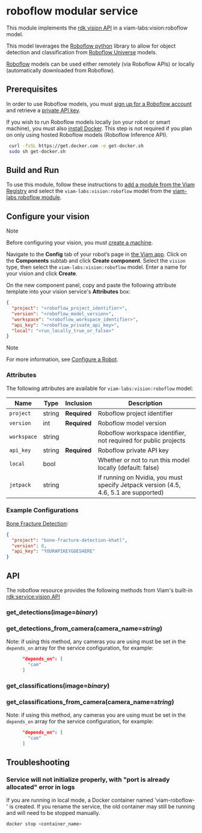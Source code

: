 # roboflow modular service

This module implements the [rdk vision API](https://github.com/rdk/vision-api) in a viam-labs:vision:roboflow model.

This model leverages the [Roboflow python](https://github.com/roboflow/roboflow-python) library to allow for object detection and classification from [Roboflow Universe](https://universe.roboflow.com/) models.

[Roboflow](https://roboflow.com/) models can be used either remotely (via Roboflow APIs) or locally (automatically downloaded from Roboflow).

## Prerequisites

In order to use Roboflow models, you must [sign up for a Roboflow account](https://app.roboflow.com/?setupWorkspace=public) and retrieve a [private API key](https://app.roboflow.com/viamlabs/settings/api).

If you wish to run Roboflow models locally (on your robot or smart machine), you must also [install Docker](https://docs.docker.com/engine/install/).
This step is not required if you plan on only using hosted Roboflow models (Roboflow Inference API).

``` sh
 curl -fsSL https://get.docker.com -o get-docker.sh
 sudo sh get-docker.sh
 ```

## Build and Run

To use this module, follow these instructions to [add a module from the Viam Registry](https://docs.viam.com/registry/configure/#add-a-modular-resource-from-the-viam-registry) and select the `viam-labs:vision:roboflow` model from the [viam-labs roboflow module](https://app.viam.com/module/viam-labs/roboflow-vision).

## Configure your vision

> [!NOTE]  
> Before configuring your vision, you must [create a machine](https://docs.viam.com/manage/fleet/machines/#add-a-new-machine).

Navigate to the **Config** tab of your robot’s page in [the Viam app](https://app.viam.com/).
Click on the **Components** subtab and click **Create component**.
Select the `vision` type, then select the `viam-labs:vision:roboflow` model.
Enter a name for your vision and click **Create**.

On the new component panel, copy and paste the following attribute template into your vision service's **Attributes** box:

```json
{
  "project": "<roboflow_project_identifier>",
  "version": "<roboflow_model_version>",
  "workspace": "<roboflow_workspace_identifier>",
  "api_key": "<roboflow_private_api_key>",
  "local": "<run_locally_true_or_false>"
}
```

> [!NOTE]  
> For more information, see [Configure a Robot](https://docs.viam.com/manage/configuration/).

### Attributes

The following attributes are available for `viam-labs:vision:roboflow` model:

| Name | Type | Inclusion | Description |
| ---- | ---- | --------- | ----------- |
| `project` | string | **Required** | Roboflow project identifier |
| `version` | int | **Required** | Roboflow model version |
| `workspace` | string | | Roboflow workspace identifier, not required for public projects |
| `api_key` | string | **Required** | Roboflow private API key |
| `local` | bool |  | Whether or not to run this model locally (default: false) |
| `jetpack` | string |  | If running on Nvidia, you must specify Jetpack version (4.5, 4.6, 5.1 are supported) |

### Example Configurations

[Bone Fracture Detection](https://universe.roboflow.com/fracture-detection-29kih/bone-fracture-detection-khatl):

```json
{
  "project": "bone-fracture-detection-khatl",
  "version": 8,
  "api_key": "YOURAPIKEYGOESHERE"
}
```

## API

The roboflow resource provides the following methods from Viam's built-in [rdk:service:vision API](https://python.viam.dev/autoapi/viam/services/vision/client/index.html)

### get_detections(image=*binary*)

### get_detections_from_camera(camera_name=*string*)

Note: if using this method, any cameras you are using must be set in the `depends_on` array for the service configuration, for example:

```json
      "depends_on": [
        "cam"
      ]
```

### get_classifications(image=*binary*)

### get_classifications_from_camera(camera_name=*string*)

Note: if using this method, any cameras you are using must be set in the `depends_on` array for the service configuration, for example:

```json
      "depends_on": [
        "cam"
      ]
```

## Troubleshooting

### Service will not initialize properly, with "port is already allocated" error in logs

If you are running in local mode, a Docker container named 'viam-roboflow-<serviceName>' is created.
If you rename the service, the old container may still be running and will need to be stopped manually.

```bash
docker stop <container_name>
```
